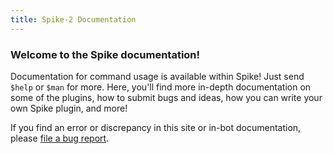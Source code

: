 ```yaml
---
title: Spike-2 Documentation
---
```


### Welcome to the Spike documentation!

Documentation for command usage is available within Spike! Just send `$help` or `$man` for more. Here, you'll find more in-depth documentation on some of the plugins, how to submit bugs and ideas, how you can write your own Spike plugin, and more!

If you find an error or discrepancy in this site or in-bot documentation, please [file a bug report](/docs/contributing/bug-reports/).